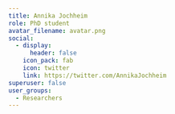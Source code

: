 ```yaml
---
title: Annika Jochheim
role: PhD student
avatar_filename: avatar.png
social:
  - display:
      header: false
    icon_pack: fab
    icon: twitter
    link: https://twitter.com/AnnikaJochheim
superuser: false
user_groups:
  - Researchers
---
```

